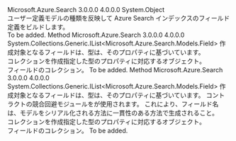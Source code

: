 <Type Name="FieldBuilder" FullName="Microsoft.Azure.Search.FieldBuilder">
  <TypeSignature Language="C#" Value="public static class FieldBuilder" />
  <TypeSignature Language="ILAsm" Value=".class public auto ansi abstract sealed beforefieldinit FieldBuilder extends System.Object" />
  <TypeSignature Language="DocId" Value="T:Microsoft.Azure.Search.FieldBuilder" />
  <TypeSignature Language="VB.NET" Value="Public Class FieldBuilder" />
  <TypeSignature Language="F#" Value="type FieldBuilder = class" />
  <AssemblyInfo>
    <AssemblyName>Microsoft.Azure.Search</AssemblyName>
    <AssemblyVersion>3.0.0.0</AssemblyVersion>
    <AssemblyVersion>4.0.0.0</AssemblyVersion>
  </AssemblyInfo>
  <Base>
    <BaseTypeName>System.Object</BaseTypeName>
  </Base>
  <Interfaces />
  <Docs>
    <summary>
            ユーザー定義モデルの種類を反映して Azure Search インデックスのフィールド定義をビルドします。
            </summary>
    <remarks>To be added.</remarks>
  </Docs>
  <Members>
    <Member MemberName="BuildForType&lt;T&gt;">
      <MemberSignature Language="C#" Value="public static System.Collections.Generic.IList&lt;Microsoft.Azure.Search.Models.Field&gt; BuildForType&lt;T&gt; ();" />
      <MemberSignature Language="ILAsm" Value=".method public static hidebysig class System.Collections.Generic.IList`1&lt;class Microsoft.Azure.Search.Models.Field&gt; BuildForType&lt;T&gt;() cil managed" />
      <MemberSignature Language="DocId" Value="M:Microsoft.Azure.Search.FieldBuilder.BuildForType``1" />
      <MemberSignature Language="VB.NET" Value="Public Shared Function BuildForType(Of T) () As IList(Of Field)" />
      <MemberSignature Language="F#" Value="static member BuildForType : unit -&gt; System.Collections.Generic.IList&lt;Microsoft.Azure.Search.Models.Field&gt;" Usage="Microsoft.Azure.Search.FieldBuilder.BuildForType " />
      <MemberType>Method</MemberType>
      <AssemblyInfo>
        <AssemblyName>Microsoft.Azure.Search</AssemblyName>
        <AssemblyVersion>3.0.0.0</AssemblyVersion>
        <AssemblyVersion>4.0.0.0</AssemblyVersion>
      </AssemblyInfo>
      <ReturnValue>
        <ReturnType>System.Collections.Generic.IList&lt;Microsoft.Azure.Search.Models.Field&gt;</ReturnType>
      </ReturnValue>
      <TypeParameters>
        <TypeParameter Name="T" />
      </TypeParameters>
      <Parameters />
      <Docs>
        <typeparam name="T">
            作成対象となるフィールドは、型は、そのプロパティに基づいています。
            </typeparam>
        <summary>
            コレクションを作成<see cref="T:Microsoft.Azure.Search.Models.Field" />指定した型のプロパティに対応するオブジェクト。
            </summary>
        <returns>フィールドのコレクション。</returns>
        <remarks>To be added.</remarks>
      </Docs>
    </Member>
    <Member MemberName="BuildForType&lt;T&gt;">
      <MemberSignature Language="C#" Value="public static System.Collections.Generic.IList&lt;Microsoft.Azure.Search.Models.Field&gt; BuildForType&lt;T&gt; (Newtonsoft.Json.Serialization.IContractResolver contractResolver);" />
      <MemberSignature Language="ILAsm" Value=".method public static hidebysig class System.Collections.Generic.IList`1&lt;class Microsoft.Azure.Search.Models.Field&gt; BuildForType&lt;T&gt;(class Newtonsoft.Json.Serialization.IContractResolver contractResolver) cil managed" />
      <MemberSignature Language="DocId" Value="M:Microsoft.Azure.Search.FieldBuilder.BuildForType``1(Newtonsoft.Json.Serialization.IContractResolver)" />
      <MemberSignature Language="VB.NET" Value="Public Shared Function BuildForType(Of T) (contractResolver As IContractResolver) As IList(Of Field)" />
      <MemberSignature Language="F#" Value="static member BuildForType : Newtonsoft.Json.Serialization.IContractResolver -&gt; System.Collections.Generic.IList&lt;Microsoft.Azure.Search.Models.Field&gt;" Usage="Microsoft.Azure.Search.FieldBuilder.BuildForType contractResolver" />
      <MemberType>Method</MemberType>
      <AssemblyInfo>
        <AssemblyName>Microsoft.Azure.Search</AssemblyName>
        <AssemblyVersion>3.0.0.0</AssemblyVersion>
        <AssemblyVersion>4.0.0.0</AssemblyVersion>
      </AssemblyInfo>
      <ReturnValue>
        <ReturnType>System.Collections.Generic.IList&lt;Microsoft.Azure.Search.Models.Field&gt;</ReturnType>
      </ReturnValue>
      <TypeParameters>
        <TypeParameter Name="T" />
      </TypeParameters>
      <Parameters>
        <Parameter Name="contractResolver" Type="Newtonsoft.Json.Serialization.IContractResolver" />
      </Parameters>
      <Docs>
        <typeparam name="T">
            作成対象となるフィールドは、型は、そのプロパティに基づいています。
            </typeparam>
        <param name="contractResolver">
            コントラクトの競合回避モジュールを<see cref="T:Microsoft.Azure.Search.SearchIndexClient" />が使用されます。
            これにより、フィールド名は、モデルをシリアル化される方法に一貫性のある方法で生成されること。
            </param>
        <summary>
            コレクションを作成<see cref="T:Microsoft.Azure.Search.Models.Field" />指定した型のプロパティに対応するオブジェクト。
            </summary>
        <returns>フィールドのコレクション。</returns>
        <remarks>To be added.</remarks>
      </Docs>
    </Member>
  </Members>
</Type>